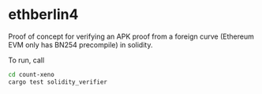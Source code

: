# ethberlin4

Proof of concept for verifying an APK proof from a foreign curve (Ethereum EVM only has BN254 precompile) in solidity.

To run, call

``` sh
cd count-xeno
cargo test solidity_verifier
```
